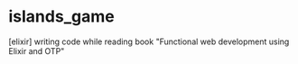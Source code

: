 # islands_game
[elixir] writing code while reading book "Functional web development using Elixir and OTP"
